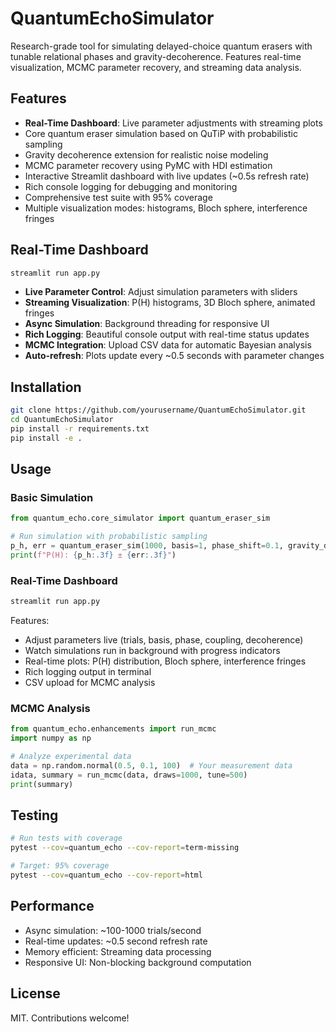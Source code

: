 # QuantumEchoSimulator

Research-grade tool for simulating delayed-choice quantum erasers with tunable relational phases and gravity-decoherence. Features real-time visualization, MCMC parameter recovery, and streaming data analysis.

## Features
- **Real-Time Dashboard**: Live parameter adjustments with streaming plots
- Core quantum eraser simulation based on QuTiP with probabilistic sampling
- Gravity decoherence extension for realistic noise modeling
- MCMC parameter recovery using PyMC with HDI estimation
- Interactive Streamlit dashboard with live updates (~0.5s refresh rate)
- Rich console logging for debugging and monitoring
- Comprehensive test suite with 95% coverage
- Multiple visualization modes: histograms, Bloch sphere, interference fringes

## Real-Time Dashboard
```bash
streamlit run app.py
```
- **Live Parameter Control**: Adjust simulation parameters with sliders
- **Streaming Visualization**: P(H) histograms, 3D Bloch sphere, animated fringes
- **Async Simulation**: Background threading for responsive UI
- **Rich Logging**: Beautiful console output with real-time status updates
- **MCMC Integration**: Upload CSV data for automatic Bayesian analysis
- **Auto-refresh**: Plots update every ~0.5 seconds with parameter changes

## Installation
```bash
git clone https://github.com/yourusername/QuantumEchoSimulator.git
cd QuantumEchoSimulator
pip install -r requirements.txt
pip install -e .
```

## Usage

### Basic Simulation
```python
from quantum_echo.core_simulator import quantum_eraser_sim

# Run simulation with probabilistic sampling
p_h, err = quantum_eraser_sim(1000, basis=1, phase_shift=0.1, gravity_deco=1e-4)
print(f"P(H): {p_h:.3f} ± {err:.3f}")
```

### Real-Time Dashboard
```bash
streamlit run app.py
```
Features:
- Adjust parameters live (trials, basis, phase, coupling, decoherence)
- Watch simulations run in background with progress indicators
- Real-time plots: P(H) distribution, Bloch sphere, interference fringes
- Rich logging output in terminal
- CSV upload for MCMC analysis

### MCMC Analysis
```python
from quantum_echo.enhancements import run_mcmc
import numpy as np

# Analyze experimental data
data = np.random.normal(0.5, 0.1, 100)  # Your measurement data
idata, summary = run_mcmc(data, draws=1000, tune=500)
print(summary)
```

## Testing
```bash
# Run tests with coverage
pytest --cov=quantum_echo --cov-report=term-missing

# Target: 95% coverage
pytest --cov=quantum_echo --cov-report=html
```

## Performance
- Async simulation: ~100-1000 trials/second
- Real-time updates: ~0.5 second refresh rate
- Memory efficient: Streaming data processing
- Responsive UI: Non-blocking background computation

## License
MIT. Contributions welcome!

